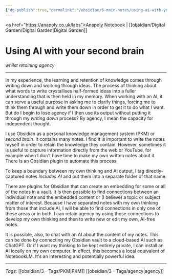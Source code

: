 ```yaml
---
{"dg-publish":true,"permalink":"/obsidian/6-main-notes/using-ai-with-your-second-brain/","created":"2025-08-19T12:19:57.468+01:00","updated":"2025-08-19T13:16:05.272+01:00"}
---
```


<a href="https://anapoly.co.uk/labs">Anapoly Notebook</a> | [[obsidian/Digital Garden/Digital Garden\|Digital Garden]] 

# Using AI with your second brain
*whilst retaining agency*

---

In my experience, the learning and retention of knowledge comes through writing down and working through ideas. The process of thinking about what words to write crystallises half-formed ideas into a fuller understanding that is then held in my memory. When working with an AI, it can serve a useful purpose in asking me to clarify things, forcing me to think them through and write them down in order to get it to do what I want. But do I begin to lose agency if I then use its output without putting it through my *writing down* process? By agency, I mean the capacity for independent thought. 

I use Obsidian as a personal knowledge management system (PKM) or *second brain*. It contains many notes. I find it is important to write the notes myself in order to retain the knowledge they contain. However, sometimes it is useful to capture information directly from the web or YouTube, for example when I don't have time to make my own written notes about it. There is an Obsidian plugin to automate this process. 

To keep a boundary between my own thinking and AI output, I tag directly-captured notes *Includes AI* and put them into a separate folder of that name. 

There are plugins for Obsidian that can create an embedding for some or all of the notes in a vault. It is then possible to find connections between an individual note and the embedded content or (I believe) a topic or subject matter of interest. Because I have separated notes with my own thinking from those that include AI, I will be able to find connections in only one of these areas or in both. I can retain agency by using those connections to develop my own thinking and then to write new or edit my own, AI-free notes. 

It is possible, also, to chat with an AI about the content of my notes. This can be done by connecting my Obsidian vault to a cloud-based AI such as ChatGPT. Or if I want my thinking to be kept entirely private, I can install an AI locally on my own computer. In effect, this becomes a local equivalent of NotebookLM. It's an interesting and potentially powerful idea. 

---
*Tags*: [[obsidian/3 - Tags/PKM\|PKM]] [[obsidian/3 - Tags/agency\|agency]] 
